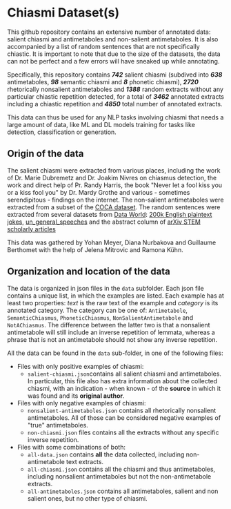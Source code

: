 # Chiasmi Dataset(s)

This github repository contains an extensive number of annotated data: salient chiasmi and antimetaboles and non-salient antimetaboles. It is also accompanied by a list of random sentences that are not specifically chiastic. It is important to note that due to the size of the datasets, the data can not be perfect and a few errors will have sneaked up while annotating.

Specifically, this repository contains ***742*** salient chiasmi (subdived into ***638*** antimetaboles, ***98*** semantic chiasmi and ***8*** phonetic chiasmi), ***2720*** rhetorically nonsalient antimetaboles and ***1388*** random extracts without any particular chiastic repetition detected, for a total of ***3462*** annotated extracts including a chiastic repetition and ***4850*** total number of annotated extracts.

This data can thus be used for any NLP tasks involving chiasmi that needs a large amount of data, like ML and DL models training for tasks like detection, classification or generation.

## Origin of the data

The salient chiasmi were extracted from various places, including the work of Dr. Marie Dubremetz and Dr. Joakim Nivres on chiasmus detection, the work and direct help of Pr. Randy Harris, the book "Never let a fool kiss you or a kiss fool you" by Dr. Mardy Grothe and various - sometimes serendipitous - findings on the internet. The non-salient antimetaboles were extracted from a subset of the [COCA dataset](https://www.english-corpora.org/coca/). The random sentences were extracted from several datasets from [Data World](https://data.world/): [200k English plaintext jokes](https://data.world/taivop/200-k-english-plaintext-jokes), [un_general_speeches](https://data.world/jmalina/un-general-speeches) and the abstract column of [arXiv STEM scholarly articles](https://data.world/liz-friedman/arxiv-stem-scholarly-articles)

This data was gathered by Yohan Meyer, Diana Nurbakova and Guillaume Berthomet with the help of Jelena Mitrovic and Ramona Kühn.

## Organization and location of the data

The data is organized in json files in the `data` subfolder. Each json file contains a unique list, in which the examples are listed. Each example has at least two properties: *text* is the raw text of the example and *category* is its annotated category. The category can be one of: `Antimetabole`, `SemanticChiasmus`, `PhoneticChiasmus`, `NonSalientAntimetabole` and `NotAChiasmus`. The difference between the latter two is that a nonsalient antimetabole will still include an inverse repetition of lemmata,  whereas a phrase that is not an antimetabole should not show any inverse repetition.

All the data can be found in the `data` sub-folder, in one of the following files:
- Files with only positive examples of chiasmi:
  - `salient-chiasmi.json`contains all salient chiasmi and antimetaboles. In particular, this file also has extra information about the collected chiasmi, with an indication - when known - of the **source** in which it was found and its **original author**.
- Files with only negative examples of chiasmi:
  - `nonsalient-antimetaboles.json` contains all rhetorically nonsalient antimetaboles. All of those can be considered negative examples of "true" antimetaboles.
  - `non-chiasmi.json` files contains all the extracts without any specific inverse repetition.
- Files with some combinations of both:
  - `all-data.json` contains **all** the data collected, including non-antimetabole text extracts.
  - `all-chiasmi.json` contains all the chiasmi and thus antimetaboles, including nonsalient antimetaboles but not the non-antimetabole extracts.
  - `all-antimetaboles.json` contains all antimetaboles, salient and non salient ones, but no other type of chiasmi.
